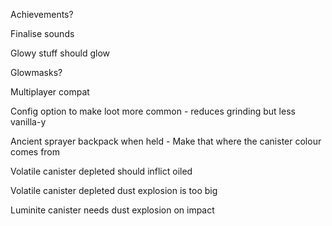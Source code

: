 Achievements?

Finalise sounds

Glowy stuff should glow

Glowmasks?

Multiplayer compat

Config option to make loot more common - reduces grinding but less vanilla-y

Ancient sprayer backpack when held - Make that where the canister colour comes from

Volatile canister depleted should inflict oiled

Volatile canister depleted dust explosion is too big

Luminite canister needs dust explosion on impact